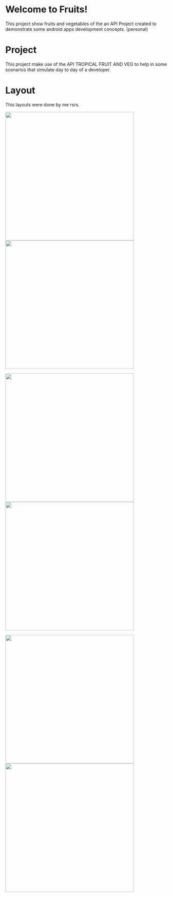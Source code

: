 # Welcome to Fruits!
This project show fruits and vegetables of the an  API
Project created to demonstrate some android apps development concepts. (personal)

# Project
This project make use of the  API TROPICAL FRUIT AND VEG to help in some scenarios that simulate day to day of a developer.

# Layout
This layouts were done by me rsrs.

<img src="https://github.com/dijoncavalcante/Fruits/blob/main/Screenshot_20210309-170331_Fruits.jpg" width="400"> <img src="https://github.com/dijoncavalcante/Fruits/blob/main/Screenshot_20210309-170433_Fruits.jpg" width="400">

<img src="https://github.com/dijoncavalcante/Fruits/blob/main/Screenshot_20210309-170444_Fruits.jpg" width="400"> <img src="https://github.com/dijoncavalcante/Fruits/blob/main/Screenshot_20210309-170342_Fruits.jpg" width="400">

<img src="https://github.com/dijoncavalcante/Fruits/blob/main/Screenshot_20210309-170400_Fruits.jpg" width="400"> <img src="https://github.com/dijoncavalcante/Fruits/blob/main/Screenshot_20210309-170535_Fruits.jpg" width="400">

